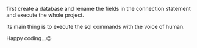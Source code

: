 first create a database and rename the fields in the connection statement and execute the whole project.

its main thing is to execute the sql commands with the voice of human.

Happy coding...😉
